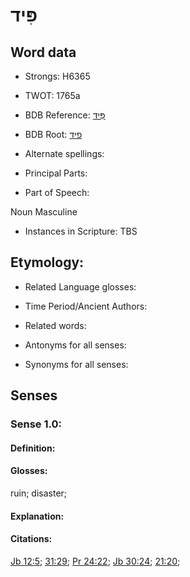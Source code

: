 # פִּיד

<!-- Status: S2="NeedsEdits" -->
<!-- Lexica used for edits:   -->

## Word data

* Strongs: H6365

* TWOT: 1765a

* BDB Reference: [פִּיד](rc://en/bdb/dict/q.bh.ab)

* BDB Root: [פיד](rc://en/bdb/dict/q.bh.aa)

* Alternate spellings:

* Principal Parts:

* Part of Speech:

Noun Masculine 

* Instances in Scripture: TBS

## Etymology:

* Related Language glosses:

* Time Period/Ancient Authors:

* Related words:

* Antonyms for all senses:

* Synonyms for all senses:

## Senses

### Sense 1.0:

#### Definition:

#### Glosses:

ruin; disaster; 

#### Explanation:

#### Citations:

[Jb 12:5](rc://he/uhb/book/job/12/5); [31:29](rc://he/uhb/book/job/31/29); [Pr 24:22](rc://he/uhb/book/pro/24/22); [Jb 30:24](rc://he/uhb/book/job/30/24); [21:20](rc://he/uhb/book/job/21/20); 

